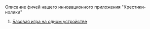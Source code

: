 Описание фичей нашего инновационного приложения "Крестики-нолики"
1. [Базовая игра на одном устройстве](F1-standart-onprem.md)
